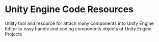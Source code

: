 # Unity Engine Code Resources
Utility tool and resource for attach many components into Unity Engine Editor to easy handle and coding components objects of Unity Engine Projects

